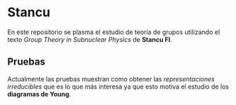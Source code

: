 # Stancu

En este repositorio se plasma el estudio de teoría de grupos utilizando el texto
*Group Theory in Subnuclear Physics* de **Stancu Fl**.

## Pruebas

Actualmente las pruebas muestran como obtener las *representaciones irreducibles*
que es lo que más interesa ya que esto motiva el estudio de los **diagramas de Young**.

